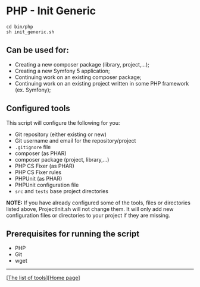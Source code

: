 # PHP - Init Generic

```shell
cd bin/php
sh init_generic.sh
```

## Can be used for:

- Creating a new composer package (library, project,...);
- Creating a new Symfony 5 application;
- Continuing work on an existing composer package;
- Continuing work on an existing project written in some PHP framework (ex. Symfony);

## Configured tools

This script will configure the following for you:

- Git repository (either existing or new)
- Git username and email for the repository/project
- `.gitignore` file
- composer (as PHAR)
- composer package (project, library,...)
- PHP CS Fixer (as PHAR)
- PHP CS Fixer rules 
- PHPUnit (as PHAR)
- PHPUnit configuration file
- `src` and `tests` base project directories

**NOTE:** If you have already configured some of the tools, files or directories listed above, ProjectInit.sh will 
not change them. It will only add new configuration files or directories to your project if they are missing.

## Prerequisites for running the script

- PHP
- Git
- wget

---
[[The list of tools](../../list_of_tools.md)][[Home page](../../index.md)]
